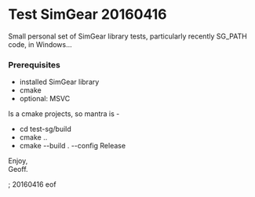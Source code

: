 # Test SimGear 20160416

Small personal set of SimGear library tests, particularly recently SG_PATH code, in Windows...

### Prerequisites

 - installed SimGear library
 - cmake
 - optional: MSVC
 
Is a cmake projects, so mantra is -

 - cd test-sg/build
 - cmake ..
 - cmake --build . --config Release

 
Enjoy,  
Geoff.

; 20160416 eof
